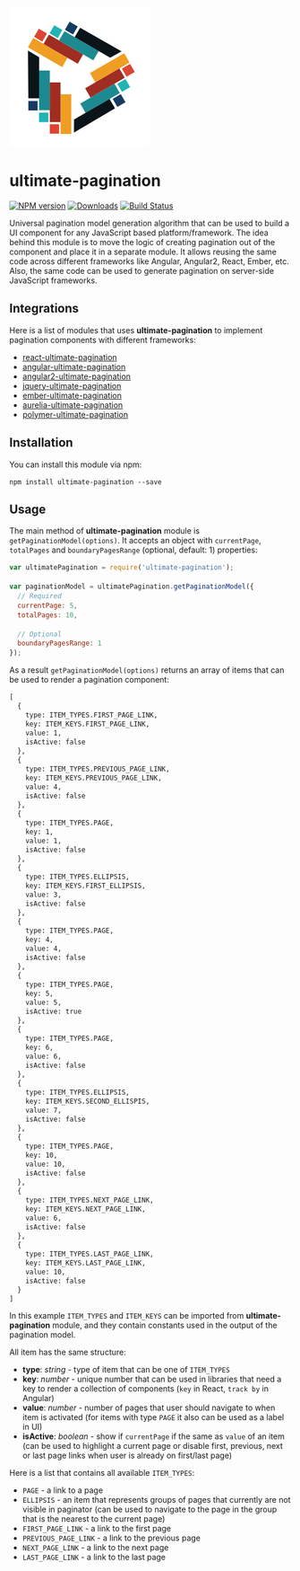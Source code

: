 [![ultimate-pagination logo](https://raw.githubusercontent.com/ultimate-pagination/logo/master/ultimate-pagination-250x250.png)](https://github.com/ultimate-pagination/ultimate-pagination)

# ultimate-pagination

[![NPM version][npm-image]][npm-url] [![Downloads][downloads-image]][npm-url] [![Build Status][travis-image]](travis-url)

Universal pagination model generation algorithm that can be used to build a UI component for any JavaScript based platform/framework. The idea behind this module is to move the logic of creating pagination out of the component and place it in a separate module. It allows reusing the same code across different frameworks like Angular, Angular2, React, Ember, etc. Also, the same code can be used to generate pagination on server-side JavaScript frameworks.

## Integrations

Here is a list of modules that uses **ultimate-pagination** to implement pagination components with different frameworks:

- [react-ultimate-pagination](https://github.com/ultimate-pagination/react-ultimate-pagination)
- [angular-ultimate-pagination](https://github.com/ultimate-pagination/angular-ultimate-pagination)
- [angular2-ultimate-pagination](https://github.com/ultimate-pagination/angular2-ultimate-pagination)
- [jquery-ultimate-pagination](https://github.com/ultimate-pagination/jquery-ultimate-pagination)
- [ember-ultimate-pagination](https://github.com/ultimate-pagination/ember-ultimate-pagination)
- [aurelia-ultimate-pagination](https://github.com/ultimate-pagination/aurelia-ultimate-pagination)
- [polymer-ultimate-pagination](https://github.com/ultimate-pagination/polymer-ultimate-pagination)

## Installation

You can install this module via npm:

```
npm install ultimate-pagination --save
```

## Usage

The main method of **ultimate-pagination** module is `getPaginationModel(options)`. It accepts an object with `currentPage`, `totalPages` and `boundaryPagesRange` (optional, default: 1) properties:

```javascript
var ultimatePagination = require('ultimate-pagination');

var paginationModel = ultimatePagination.getPaginationModel({
  // Required
  currentPage: 5,
  totalPages: 10,

  // Optional
  boundaryPagesRange: 1
});
```

As a result `getPaginationModel(options)` returns an array of items that can be used to render a pagination component:

```
[
  {
    type: ITEM_TYPES.FIRST_PAGE_LINK,
    key: ITEM_KEYS.FIRST_PAGE_LINK,
    value: 1,
    isActive: false
  },
  {
    type: ITEM_TYPES.PREVIOUS_PAGE_LINK,
    key: ITEM_KEYS.PREVIOUS_PAGE_LINK,
    value: 4,
    isActive: false
  },
  {
    type: ITEM_TYPES.PAGE,
    key: 1,
    value: 1,
    isActive: false
  },
  {
    type: ITEM_TYPES.ELLIPSIS,
    key: ITEM_KEYS.FIRST_ELLIPSIS,
    value: 3,
    isActive: false
  },
  {
    type: ITEM_TYPES.PAGE,
    key: 4,
    value: 4,
    isActive: false
  },
  {
    type: ITEM_TYPES.PAGE,
    key: 5,
    value: 5,
    isActive: true
  },
  {
    type: ITEM_TYPES.PAGE,
    key: 6,
    value: 6,
    isActive: false
  },
  {
    type: ITEM_TYPES.ELLIPSIS,
    key: ITEM_KEYS.SECOND_ELLISPIS,
    value: 7,
    isActive: false
  },
  {
    type: ITEM_TYPES.PAGE,
    key: 10,
    value: 10,
    isActive: false
  },
  {
    type: ITEM_TYPES.NEXT_PAGE_LINK,
    key: ITEM_KEYS.NEXT_PAGE_LINK,
    value: 6,
    isActive: false
  },
  {
    type: ITEM_TYPES.LAST_PAGE_LINK,
    key: ITEM_KEYS.LAST_PAGE_LINK,
    value: 10,
    isActive: false
  }
]
```

In this example `ITEM_TYPES` and `ITEM_KEYS` can be imported from **ultimate-pagination** module, and they contain constants used in the output of the pagination model.

All item has the same structure:
- **type**: *string* - type of item that can be one of `ITEM_TYPES`
- **key**: *number* - unique number that can be used in libraries that need a key to render a collection of components (`key` in React, `track by` in Angular)
- **value**: *number* - number of pages that user should navigate to when item is activated (for items with type `PAGE` it also can be used as a label in UI)
- **isActive**: *boolean* - show if `currentPage` if the same as `value` of an item (can be used to highlight a current page or disable first, previous, next or last page links when user is already on first/last page)

Here is a list that contains all available `ITEM_TYPES`:
- `PAGE` - a link to a page
- `ELLIPSIS` - an item that represents groups of pages that currently are not visible in paginator (can be used to navigate to the page in the group that is the nearest to the current page)
- `FIRST_PAGE_LINK` - a link to the first page
- `PREVIOUS_PAGE_LINK` - a link to the previous page
- `NEXT_PAGE_LINK` - a link to the next page
- `LAST_PAGE_LINK` - a link to the last page

[downloads-image]: https://img.shields.io/npm/dm/ultimate-pagination.svg
[npm-url]: https://www.npmjs.com/package/ultimate-pagination
[npm-image]: https://img.shields.io/npm/v/ultimate-pagination.svg
[travis-image]: https://travis-ci.org/ultimate-pagination/ultimate-pagination.svg?branch=master
[travis-url]: https://travis-ci.org/ultimate-pagination/ultimate-pagination
